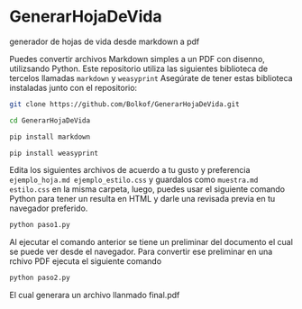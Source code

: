 # GenerarHojaDeVida
generador de hojas de vida desde markdown a pdf


Puedes convertir archivos Markdown simples a un PDF con disenno, utilizsando Python.
Este repositorio utiliza las siguientes biblioteca de tercelos llamadas `markdown` y `weasyprint` Asegúrate de tener estas biblioteca instaladas junto con el repositorio:

```bash
git clone https://github.com/Bolkof/GenerarHojaDeVida.git
```

```bash
cd GenerarHojaDeVida
```

```bash
pip install markdown
```

```bash
pip install weasyprint
```

Edita los siguientes archivos de acuerdo a tu gusto y preferencia `ejemplo_hoja.md ejemplo_estilo.css` y guardalos como `muestra.md estilo.css` en la misma carpeta, luego, puedes usar el siguiente comando Python para tener un resulta en HTML y darle una revisada previa en tu navegador preferido.


```bash
python paso1.py
```
 
Al ejecutar el comando anterior se tiene un preliminar del documento el cual se puede ver desde el navegador. Para convertir ese preliminar en una rchivo PDF ejecuta el siguiente comando

```bash
python paso2.py
```

El cual generara un archivo llanmado final.pdf